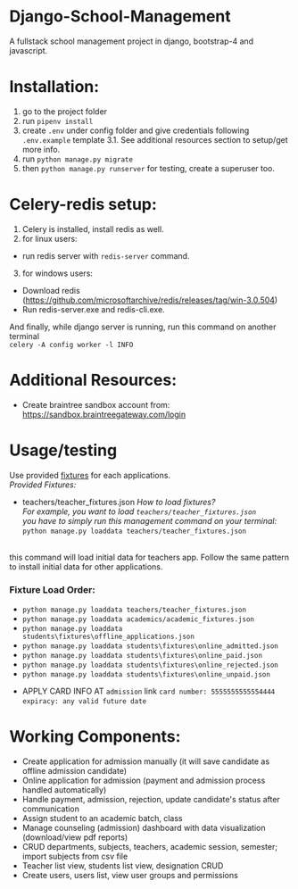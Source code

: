 # Django-School-Management
A fullstack school management project in django, bootstrap-4 and javascript.

# Installation:
1. go to the project folder
2. run `pipenv install`
3. create `.env` under config folder and give credentials following `.env.example` template
3.1. See additional resources section to setup/get more info.
4. run `python manage.py migrate`
5. then `python manage.py runserver`
for testing, create a superuser too.

# Celery-redis setup:
1. Celery is installed, install redis as well. <br>
2. for linux users: 
- run redis server with `redis-server` command.
3. for windows users:
- Download redis (https://github.com/microsoftarchive/redis/releases/tag/win-3.0.504)
- Run redis-server.exe and redis-cli.exe.

And finally, while django server is running, run this command on another terminal <br>
`celery -A config worker -l INFO`

# Additional Resources:
+ Create braintree sandbox account from: https://sandbox.braintreegateway.com/login

# Usage/testing
Use provided [fixtures](https://docs.djangoproject.com/en/3.1/howto/initial-data/) for each applications. <br>
*Provided Fixtures:*
- teachers/teacher_fixtures.json
*How to load fixtures?* <br>
*For example, you want to load `teachers/teacher_fixtures.json` <br>
you have to simply run this management command on your terminal:*
`python manage.py loaddata teachers/teacher_fixtures.json`
<br>
this command will load initial data for teachers app.
Follow the same pattern to install initial data for other applications.

### Fixture Load Order:
+ `python manage.py loaddata teachers/teacher_fixtures.json`
+ `python manage.py loaddata academics/academic_fixtures.json`
+ `python manage.py loaddata students\fixtures\offline_applications.json`
+ `python manage.py loaddata students\fixtures\online_admitted.json`
+ `python manage.py loaddata students\fixtures\online_paid.json`
+ `python manage.py loaddata students\fixtures\online_rejected.json`
+ `python manage.py loaddata students\fixtures\online_unpaid.json`


* APPLY CARD INFO AT `admission` link
`card number: 5555555555554444`
`expiracy: any valid future date` 

# Working Components:
* Create application for admission manually (it will save candidate as offline admission candidate)
* Online application for admission (payment and admission process handled automatically)
* Handle payment, admission, rejection, update candidate's status after communication
* Assign student to an academic batch, class
* Manage counseling (admission) dashboard with data visualization (download/view pdf reports)
* CRUD departments, subjects, teachers, academic session, semester; import subjects from csv file
* Teacher list view, students list view, designation CRUD
* Create users, users list, view user groups and permissions

